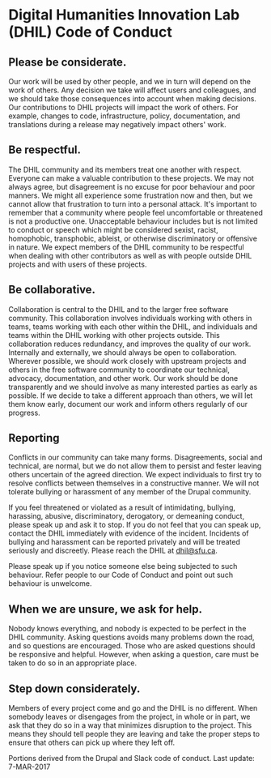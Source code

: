 # Digital Humanities Innovation Lab (DHIL) Code of Conduct

## Please be considerate.

Our work will be used by other people, and we in turn will depend on the work of others. Any decision we take will affect users and colleagues, and we should take those consequences into account when making decisions. Our contributions to DHIL projects will impact the work of others. For example, changes to code, infrastructure, policy, documentation, and translations during a release may negatively impact others' work.

## Be respectful.

The DHIL community and its members treat one another with respect. Everyone can make a valuable contribution to these projects. We may not always agree, but disagreement is no excuse for poor behaviour and poor manners. We might all experience some frustration now and then, but we cannot allow that frustration to turn into a personal attack. It's important to remember that a community where people feel uncomfortable or threatened is not a productive one. Unacceptable behaviour includes but is not limited to conduct or speech which might be considered sexist, racist, homophobic, transphobic, ableist, or otherwise discriminatory or offensive in nature. We expect members of the DHIL community to be respectful when dealing with other contributors as well as with people outside DHIL projects and with users of these projects.

## Be collaborative.

Collaboration is central to the DHIL and to the larger free software community. This collaboration involves individuals working with others in teams, teams working with each other within the DHIL, and individuals and teams within the DHIL working with other projects outside. This collaboration reduces redundancy, and improves the quality of our work. Internally and externally, we should always be open to collaboration. Wherever possible, we should work closely with upstream projects and others in the free software community to coordinate our technical, advocacy, documentation, and other work. Our work should be done transparently and we should involve as many interested parties as early as possible. If we decide to take a different approach than others, we will let them know early, document our work and inform others regularly of our progress.

## Reporting

Conflicts in our community can take many forms. Disagreements, social and technical, are normal, but we do not allow them to persist and fester leaving others uncertain of the agreed direction. We expect individuals to first try to resolve conflicts between themselves in a constructive manner. We will not tolerate bullying or harassment of any member of the Drupal community.

If you feel threatened or violated as a result of intimidating, bullying, harassing, abusive, discriminatory, derogatory, or demeaning conduct, please speak up and ask it to stop. If you do not feel that you can speak up, contact the DHIL immediately with evidence of the incident. Incidents of bullying and harassment can be reported privately and will be treated seriously and discreetly. Please reach the DHIL at dhil@sfu.ca.

Please speak up if you notice someone else being subjected to such behaviour. Refer people to our Code of Conduct and point out such behaviour is unwelcome.


## When we are unsure, we ask for help.

Nobody knows everything, and nobody is expected to be perfect in the DHIL community. Asking questions avoids many problems down the road, and so questions are encouraged. Those who are asked questions should be responsive and helpful. However, when asking a question, care must be taken to do so in an appropriate place.


## Step down considerately.

Members of every project come and go and the DHIL is no different. When somebody leaves or disengages from the project, in whole or in part, we ask that they do so in a way that minimizes disruption to the project. This means they should tell people they are leaving and take the proper steps to ensure that others can pick up where they left off.

Portions derived from the Drupal and Slack code of conduct. Last update: 7-MAR-2017
